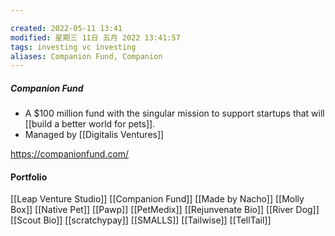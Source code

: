 ```yaml
---

created: 2022-05-11 13:41
modified: 星期三 11日 五月 2022 13:41:57
tags: investing vc investing
aliases: Companion Fund, Companion
---
```

#####  Companion Fund
- A $100 million fund with the singular mission to support startups that will [[build a better world for pets]].
- Managed by [[Digitalis Ventures]]

https://companionfund.com/

#### Portfolio
[[Leap Venture Studio]]
[[Companion Fund]]
[[Made by Nacho]]
[[Molly Box]]
[[Native Pet]]
[[Pawp]]
[[PetMedix]]
[[Rejunvenate Bio]]
[[River Dog]]
[[Scout Bio]]
[[scratchypay]]
[[SMALLS]]
[[Tailwise]]
[[TellTail]]